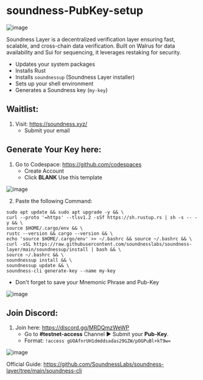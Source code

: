 # soundness-PubKey-setup

![image](https://github.com/user-attachments/assets/0a9d608e-4e40-4db4-bd5e-997972bdf176)


Soundness Layer is a decentralized verification layer ensuring fast, scalable, and cross-chain data verification. Built on Walrus for data availability and Sui for sequencing, it leverages restaking for security.

- Updates your system packages
- Installs Rust
- Installs `soundnessup` (Soundness Layer installer)
- Sets up your shell environment
- Generates a Soundness key (`my-key`)

## Waitlist:

1. Visit: https://soundness.xyz/
   -  Submit your email

## Generate Your Key here:

1. Go to Codespace: https://github.com/codespaces
   - Create Account
   - Click **BLANK** Use this template

![image](https://github.com/user-attachments/assets/83450bdf-5243-4e46-9099-841d99685b46)

2. Paste the following Command:
```
sudo apt update && sudo apt upgrade -y && \
curl --proto '=https' --tlsv1.2 -sSf https://sh.rustup.rs | sh -s -- -y && \
source $HOME/.cargo/env && \
rustc --version && cargo --version && \
echo 'source $HOME/.cargo/env' >> ~/.bashrc && source ~/.bashrc && \
curl -sSL https://raw.githubusercontent.com/soundnesslabs/soundness-layer/main/soundnessup/install | bash && \
source ~/.bashrc && \
soundnessup install && \
soundnessup update && \
soundness-cli generate-key --name my-key
```
   - Don't forget to save your Mnemonic Phrase and Pub-Key

![image](https://github.com/user-attachments/assets/aa480a38-c10e-4403-b967-87c32300ba69)

## Join Discord:

1. Join here: https://discord.gg/MRDQmzWeWP
   - Go to **#testnet-access** Channel ▶️ Submit your **Pub-Key**.
   - Format: `!access gUOAfnrUH1dmddsadas29GZW/pOGPuBl+kT9w=`
  
![image](https://github.com/user-attachments/assets/f0d506a3-3833-46c8-8d1f-174ea2dfa1ed)

Official Guide: https://github.com/SoundnessLabs/soundness-layer/tree/main/soundness-cli
